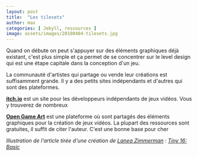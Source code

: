 ```yaml
---
layout: post
title:  "Les tilesets"
author: max
categories: [ Jekyll, ressources ]
image: assets/images/20190404-tilesets.jpg
---
```

Quand on débute on peut s'appuyer sur des éléments graphiques déjà existant, c'est plus simple et ça permet de se concentrer sur le level design qui est une étape capitale dans la conception d'un jeu.

La communauté d'artistes qui partage ou vende leur créations est suffisamment grande. Il y a des petits sites indépendants et d'autres qui sont des plateformes.



**[itch.io](https://itch.io/)** est un site pour les développeurs indépendants de jeux vidéos. Vous y trouverez de nombreux 

**[Open Game Art](https://opengameart.org/art-search-advanced?keys=&field_art_type_tid%5B%5D=9&sort_by=count&sort_order=DESC)** est une plateforme où sont partagés des éléments graphiques pour la création de jeux vidéos. La plupart des ressources sont gratuites, il suffit de citer l'auteur. C'est une bonne base pour cher 

*Illustration de l'article tirée d'une création de [Lanea Zimmerman](https://opengameart.org/users/sharm) : [Tiny 16: Basic](https://opengameart.org/content/tiny-16-basic)*
<!--stackedit_data:
eyJoaXN0b3J5IjpbOTk0Mjc4Mzc4LC0xOTA5NjI5MTAyLDIwMj
AyNDM5MzYsLTY1NTQ0MTkyMCwxNzQ2MzI4NDExLDE3NjY2MDQz
NjgsMjE0NTQ2MzUzMV19
-->